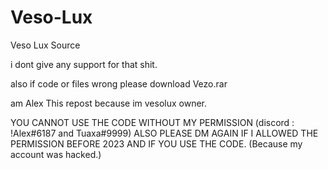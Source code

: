 # Veso-Lux
Veso Lux Source

i dont give any support for that shit.

also if code or files wrong please download Vezo.rar

am Alex This repost because im vesolux owner.

YOU CANNOT USE THE CODE WITHOUT MY PERMISSION (discord : !Alex#6187 and Tuaxa#9999)
ALSO PLEASE DM AGAIN IF I ALLOWED THE PERMISSION BEFORE 2023 AND IF YOU USE THE CODE. (Because my account was hacked.)
